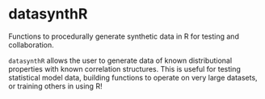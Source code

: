 datasynthR
==========

Functions to procedurally generate synthetic data in R for testing and collaboration.

`datasynthR` allows the user to generate data of known distributional properties with 
known correlation structures. This is useful for testing statistical model data, building functions to operate on very large datasets, or training others in using R!
